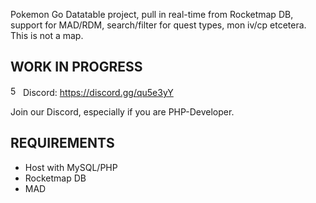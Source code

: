 Pokemon Go Datatable project, pull in real-time from Rocketmap DB, support for MAD/RDM, search/filter for quest types, mon iv/cp etcetera.
This is not a map.

## WORK IN PROGRESS
<img src="https://discordapp.com/assets/f8389ca1a741a115313bede9ac02e2c0.svg" width="16" height="16" title="500px" alt="500px" /> Discord: https://discord.gg/qu5e3yY

Join our Discord, especially if you are PHP-Developer.

## REQUIREMENTS

- Host with MySQL/PHP
- Rocketmap DB
- MAD
